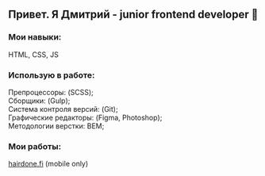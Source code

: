 ## Привет. Я Дмитрий - junior frontend developer 👋

### Мои навыки:
HTML, CSS, JS

### Использую в работе:
Препроцессоры: (SCSS);<br>
Сборщики: (Gulp);<br>
Система контроля версий: (Git);<br>
Графические редакторы: (Figma, Photoshop);<br>
Методологии верстки: BEM;<br>

### Мои работы:
[hairdone.fi](https://hairdone.fi) (mobile only)


<!--
**lempidone/lempidone** is a ✨ _special_ ✨ repository because its `README.md` (this file) appears on your GitHub profile.

Here are some ideas to get you started:

- 🔭 I’m currently working on ...
- 🌱 I’m currently learning ...
- 👯 I’m looking to collaborate on ...
- 🤔 I’m looking for help with ...
- 💬 Ask me about ...
- 📫 How to reach me: ...
- 😄 Pronouns: ...
- ⚡ Fun fact: ...
-->
